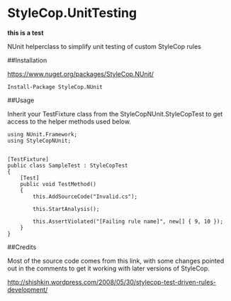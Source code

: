 StyleCop.UnitTesting
====================

**this is a test**

NUnit helperclass to simplify unit testing of custom StyleCop rules

##Installation

https://www.nuget.org/packages/StyleCop.NUnit/

    Install-Package StyleCop.NUnit

##Usage

Inherit your TestFixture class from the StyleCopNUnit.StyleCopTest to get access to the helper methods used below.

    using NUnit.Framework;
    using StyleCopNUnit;


    [TestFixture]
    public class SampleTest : StyleCopTest
    {
        [Test]
        public void TestMethod()
        {
            this.AddSourceCode("Invalid.cs");

            this.StartAnalysis();

            this.AssertViolated("[Failing rule name]", new[] { 9, 10 });
        }
    }
    
##Credits

Most of the source code comes from this link, with some changes pointed out in the comments to get it working with later versions of StyleCop.

http://shishkin.wordpress.com/2008/05/30/stylecop-test-driven-rules-development/

